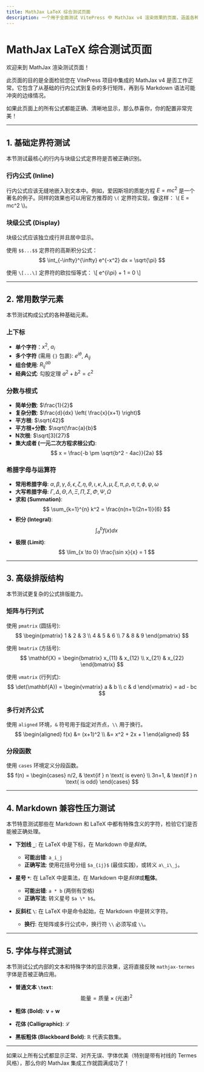 ```yaml
---
title: MathJax LaTeX 综合测试页面
description: 一个用于全面测试 VitePress 中 MathJax v4 渲染效果的页面，涵盖各种公式和边缘情况。
---
```


# MathJax LaTeX 综合测试页面

欢迎来到 MathJax 渲染测试页面！

此页面的目的是全面检验您在 VitePress 项目中集成的 MathJax v4 是否工作正常。它包含了从基础的行内公式到复杂的多行矩阵，再到与 Markdown 语法可能冲突的边缘情况。

如果此页面上的所有公式都能正确、清晰地显示，那么恭喜你，你的配置非常完美！

---

## 1. 基础定界符测试

本节测试最核心的行内与块级公式定界符是否被正确识别。

### 行内公式 (Inline)

行内公式应该无缝地嵌入到文本中。例如，爱因斯坦的质能方程 $E = mc^2$ 是一个著名的例子。同样的效果也可以用官方推荐的 `\(` 定界符实现，像这样： \\( E = mc^2 \\)。

### 块级公式 (Display)

块级公式应该独立成行并且居中显示。

使用 `$$...$$` 定界符的高斯积分公式：
$$
\int_{-\infty}^{\infty} e^{-x^2} dx = \sqrt{\pi}
$$

使用 `\[...\]` 定界符的欧拉恒等式：
\\[
e^{i\pi} + 1 = 0
\\]

---

## 2. 常用数学元素

本节测试构成公式的各种基础元素。

### 上下标

- **单个字符**：$x^2$, $a_i$
- **多个字符** (需用 `{}` 包裹): $e^{i\theta}$, $A_{ij}$
- **组合使用**: $R_{ij}^{ab}$
- **经典公式**: 勾股定理 $a^2 + b^2 = c^2$

### 分数与根式

- **简单分数**: $\frac{1}{2}$
- **复杂分数**: $\frac{d}{dx} \left( \frac{x}{x+1} \right)$
- **平方根**: $\sqrt{42}$
-  **平方根+分数**: $\sqrt{\frac{a}{b}$
- **N次根**: $\sqrt[3]{27}$
- **集大成者 (一元二次方程求根公式)**:
  $$
  x = \frac{-b \pm \sqrt{b^2 - 4ac}}{2a}
  $$

### 希腊字母与运算符

- **常用希腊字母**: $\alpha, \beta, \gamma, \delta, \epsilon, \zeta, \eta, \theta, \iota, \kappa, \lambda, \mu, \xi, \pi, \rho, \sigma, \tau, \phi, \psi, \omega$
- **大写希腊字母**: $\Gamma, \Delta, \Theta, \Lambda, \Xi, \Pi, \Sigma, \Phi, \Psi, \Omega$
- **求和 (Summation)**:
  $$
  \sum_{k=1}^{n} k^2 = \frac{n(n+1)(2n+1)}{6}
  $$
- **积分 (Integral)**:
  $$
  \int_a^b f(x) dx
  $$
- **极限 (Limit)**:
  $$
  \lim_{x \to 0} \frac{\sin x}{x} = 1
  $$

---

## 3. 高级排版结构

本节测试更复杂的公式排版能力。

### 矩阵与行列式

使用 `pmatrix` (圆括号):
$$
\begin{pmatrix}
1 & 2 & 3 \\
4 & 5 & 6 \\
7 & 8 & 9
\end{pmatrix}
$$

使用 `bmatrix` (方括号):
$$
\mathbf{X} = \begin{bmatrix}
x_{11} & x_{12} \\
x_{21} & x_{22}
\end{bmatrix}
$$

使用 `vmatrix` (行列式):
$$
\det(\mathbf{A}) = \begin{vmatrix}
a & b \\
c & d
\end{vmatrix} = ad - bc
$$

### 多行对齐公式

使用 `aligned` 环境，`&` 符号用于指定对齐点，`\\` 用于换行。
$$
\begin{aligned}
f(x) &= (x+1)^2 \\
     &= x^2 + 2x + 1
\end{aligned}
$$

### 分段函数

使用 `cases` 环境定义分段函数。
$$
f(n) = \begin{cases}
n/2,      & \text{if } n \text{ is even} \\
3n+1,     & \text{if } n \text{ is odd}
\end{cases}
$$

---

## 4. Markdown 兼容性压力测试

本节特意测试那些在 Markdown 和 LaTeX 中都有特殊含义的字符，检验它们是否能被正确处理。

- **下划线 `_`**: 在 LaTeX 中是下标，在 Markdown 中是*斜体*。
  - **可能出错**: `a_i_j`
  - **正确写法**: 使用花括号分组 `$a_{ij}$` (最佳实践)，或转义 `a\_i\_j`。

- **星号 `*`**: 在 LaTeX 中是乘法，在 Markdown 中是*斜体*或**粗体**。
  - **可能出错**: `a * b` (两侧有空格)
  - **正确写法**: 转义星号 `$a \* b$`。

- **反斜杠 `\`**: 在 LaTeX 中是命令起始，在 Markdown 中是转义字符。
  - **换行**: 在矩阵或多行公式中，换行符 `\\` 必须写成 `\\`。

---

## 5. 字体与样式测试

本节测试公式内部的文本和特殊字体的显示效果，这将直接反映 `mathjax-termes` 字体是否被正确应用。

- **普通文本 `\text`**:
  $$
  \text{能量} = \text{质量} \times (\text{光速})^2
  $$

- **粗体 (Bold)**: $\mathbf{v} + \mathbf{w}$
- **花体 (Calligraphic)**: $\mathcal{L}$
- **黑板粗体 (Blackboard Bold)**: $\mathbb{R}$ 代表实数集。

---

如果以上所有公式都显示正常、对齐无误、字体优美（特别是带有衬线的 Termes 风格），那么你的 MathJax 集成工作就圆满成功了！